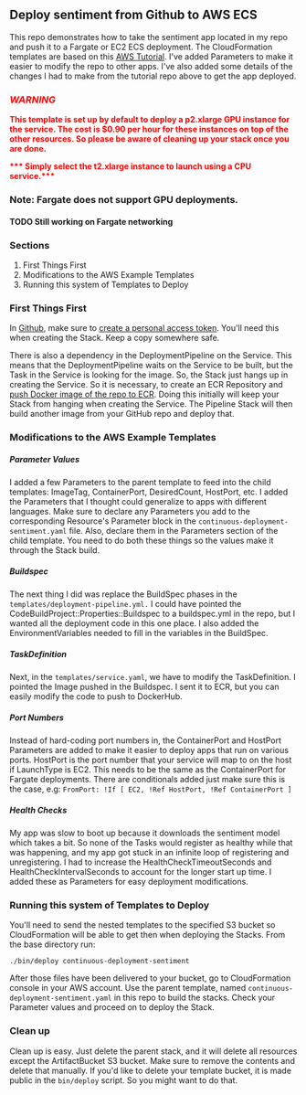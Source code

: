 Deploy sentiment from Github to AWS ECS
---
This repo demonstrates how to take the sentiment app located in my repo and push it to a Fargate or EC2 
ECS deployment. The CloudFormation templates are based on this 
[AWS Tutorial](https://github.com/awslabs/ecs-refarch-continuous-deployment). I've added Parameters to 
make it easier to modify the repo to other apps. I've also added some details of the changes I had to make from 
the tutorial repo above to get the app deployed. 

### <span style="color:red">***WARNING***</span>
<span style="color:red; font-weight: bold">
This template is set up by default to deploy a p2.xlarge GPU instance for the service. The cost is 
$0.90 per hour for these instances on top of the other resources. So please be aware of cleaning up your stack once you are done.
</span>

<span style="color:red; font-weight: bold">*** Simply select the t2.xlarge instance to launch using a CPU service.***</span>

### Note: Fargate does not support GPU deployments.
#### TODO Still working on Fargate networking 

### Sections
1. First Things First
2. Modifications to the AWS Example Templates
3. Running this system of Templates to Deploy 

### First Things First
In [Github](https://github.com), make sure to 
[create a personal access token](https://docs.github.com/en/authentication/keeping-your-account-and-data-secure/creating-a-personal-access-token).
You'll need this when creating the Stack. Keep a copy somewhere safe. 

There is also a dependency in the DeploymentPipeline on the Service. 
This means that the DeploymentPipeline waits on the Service to be built, but the Task in the Service is looking 
for the image. So, the Stack just hangs up in creating the Service. So it is necessary, to create an ECR Repository and 
[push Docker image of the repo to ECR](https://docs.aws.amazon.com/AmazonECR/latest/userguide/getting-started-cli.html).
Doing this initially will keep your Stack from hanging when creating the Service. The Pipeline Stack will then 
build another image from your GitHub repo and deploy that. 

### Modifications to the AWS Example Templates
##### Parameter Values
I added a few Parameters to the parent template to feed into the child templates:
ImageTag, ContainerPort, DesiredCount, HostPort, etc. I added the Parameters that I thought could generalize to 
apps with different languages. Make sure to declare any Parameters you add to the 
corresponding Resource's Parameter block in the `continuous-deployment-sentiment.yaml` file. 
Also, declare them in the Parameters section of the child template. You need to do both these 
things so the values make it through the Stack build. 

##### Buildspec
The next thing I did was replace the BuildSpec phases in the `templates/deployment-pipeline.yml.`
I could have pointed the CodeBuildProject::Properties::Buildspec to a buildspec.yml in the repo, 
but I wanted all the deployment code in this one place. I also added the EnvironmentVariables 
needed to fill in the variables in the BuildSpec.

##### TaskDefinition
Next, in the `templates/service.yaml`, we have to modify the TaskDefinition. I pointed the Image 
pushed in the Buildspec. I sent it to ECR, but you can easily modify the code to push to DockerHub.


##### Port Numbers
Instead of hard-coding port numbers in, the ContainerPort and HostPort Parameters are added to make it easier 
to deploy apps that run on various ports. HostPort is the port number that your service will map to on the host 
if LaunchType is EC2. This needs to be the same as the ContainerPort for Fargate deployments. There are 
conditionals added just make sure this is the case, e.g: `FromPort: !If [ EC2, !Ref HostPort, !Ref ContainerPort ]`

##### Health Checks
My app was slow to boot up because it downloads the sentiment model which takes a bit. So none of the Tasks would 
register as healthy while that was happening, and my app got stuck in an infinite loop of registering and unregistering.
I had to increase the HealthCheckTimeoutSeconds and HealthCheckIntervalSeconds to account for the longer start up time. 
I added these as Parameters for easy deployment modifications.   

### Running this system of Templates to Deploy 
You'll need to send the nested templates to the specified S3 bucket so CloudFormation will be able to get then 
when deploying the Stacks. From the base directory run:

`./bin/deploy continuous-deployment-sentiment`

After those files have been delivered to your bucket, go to CloudFormation console in your AWS account. Use the 
parent template, named `continuous-deployment-sentiment.yaml` in this repo to build the stacks. Check your 
Parameter values and proceed on to deploy the Stack. 

### Clean up
Clean up is easy. Just delete the parent stack, and it will delete all resources except the ArtifactBucket S3 
bucket. Make sure to remove the contents and delete that manually. If you'd like to delete your template bucket, 
it is made public in the `bin/deploy` script. So you might want to do that.
